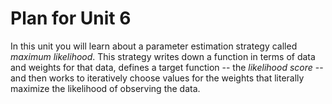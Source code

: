 # Plan for Unit 6

In this unit you will learn about a parameter estimation strategy called *maximum likelihood*. This strategy writes down a function in terms of data and weights for that data, defines a target function -- the *likelihood score* -- and then works to iteratively choose values for the weights that literally maximize the likelihood of observing the data. 

